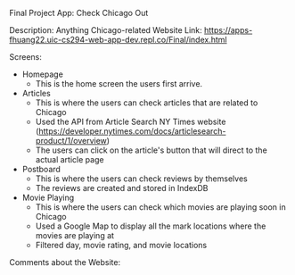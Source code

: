 Final Project App: Check Chicago Out

Description: Anything Chicago-related
Website Link: https://apps-fhuang22.uic-cs294-web-app-dev.repl.co/Final/index.html


Screens:
- Homepage
  - This is the home screen the users first arrive.
- Articles
  - This is where the users can check articles that are related to Chicago
  - Used the API from Article Search NY Times website (https://developer.nytimes.com/docs/articlesearch-product/1/overview)
  - The users can click on the article's button that will direct to the actual article page
- Postboard
  - This is where the users can check reviews by themselves
  - The reviews are created and stored in IndexDB
- Movie Playing
  - This is where the users can check which movies are playing soon in Chicago
  - Used a Google Map to display all the mark locations where the movies are playing at
  - Filtered day, movie rating, and movie locations

Comments about the Website:
